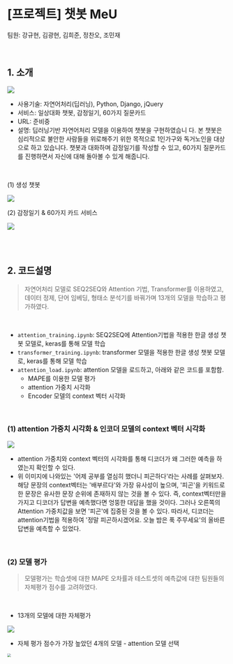 # [프로젝트] 챗봇 MeU

팀원: 강규현, 김광현, 김희준, 정찬오, 조민재 

<br>

## 1. 소개

![](https://user-images.githubusercontent.com/58925328/88359326-39253f00-cdad-11ea-8526-271914452f18.PNG)

- 사용기술: 자연어처리(딥러닝), Python, Django, jQuery
- 서비스: 일상대화 챗봇, 감정일기, 60가지 질문카드
- URL: 준비중
- 설명: 딥러닝기반 자연어처리 모델을 이용하여 챗봇을 구현하였습니 다. 본 챗봇은 심리적으로 불안한 사람들을 위로해주기 위한 목적으로 1인가구와 독거노인을 대상으로 하고 있습니다. 챗봇과 대화하며 감정일기를 작성할 수 있고, 60가지 질문카드를 진행하면서 자신에 대해 돌아볼 수 있게 해줍니다.

<br>

(1) 생성 챗봇

![](https://user-images.githubusercontent.com/58925328/88359358-50642c80-cdad-11ea-89e8-9c7cf4452682.PNG)

(2) 감정일기 & 60가지 카드 서비스

![](https://user-images.githubusercontent.com/58925328/88359360-522df000-cdad-11ea-9787-27845d57116e.PNG)

<br>

<br>

## 2. 코드설명

>자연어처리 모델로 SEQ2SEQ와 Attention 기법, Transformer를 이용하였고, 데이터 정제, 단어 임베딩, 형태소 분석기를 바꿔가며 13개의 모델을 학습하고 평가하였다.

<br>

- `attention_training.ipynb`: SEQ2SEQ에 Attention기법을 적용한 한글 생성 챗봇 모델로, keras를 통해 모델 학습
- `transformer_training.ipynb`: transformer 모델을 적용한 한글 생성 챗봇 모델로, keras를 통해 모델 학습
- `attention_load.ipynb`:  attention 모델을 로드하고, 아래와 같은 코드를 포함함.
  - MAPE를 이용한 모델 평가
  - attention 가중치 시각화
  - Encoder 모델의 context 벡터 시각화

<br>

### (1) attention 가중치 시각화 & 인코더 모델의 context 벡터 시각화

![](https://user-images.githubusercontent.com/58925328/88360702-ac30b480-cdb1-11ea-976b-01b8843a3dc5.PNG)

- attention 가중치와 context 벡터의 시각화를 통해 디코더가 왜 그러한 예측을 하였는지 확인할 수 있다.
- 위 이미지에 나와있는 '어제 공부를 열심히 했더니 피곤하다'라는 사례를 살펴보자. 해당 문장의 context벡터는 '배부르다'와 가장 유사성이 높으며, '피곤'을 키워드로한 문장은 유사한 문장 순위에 존재하지 않는 것을 볼 수 있다. 즉, context벡터만을 가지고 디코더가 답변을 예측했다면 엉뚱한 대답을 했을 것이다. 그러나 오른쪽의 Attention 가중치값을 보면 '피곤'에 집중된 것을 볼 수 있다. 따라서, 디코더는 attention기법을 적용하여 '정말 피곤하시겠어요. 오늘 밤은 푹 주무세요'의 올바른 답변을 예측할 수 있었다.

<br>

### (2) 모델 평가

> 모델평가는 학습셋에 대한 MAPE 오차률과 테스트셋의 예측값에 대한 팀원들의 자체평가 점수를 고려하였다.

<br>

- 13개의 모델에 대한 자체평가

![](https://user-images.githubusercontent.com/58925328/88360710-afc43b80-cdb1-11ea-902a-73685f4258df.PNG)

- 자체 평가 점수가 가장 높았던 4개의 모델 - attention 모델 선택

<img src="https://user-images.githubusercontent.com/58925328/88360714-b357c280-cdb1-11ea-8e3c-be8a4cc11464.PNG" style="zoom: 50%;" />

